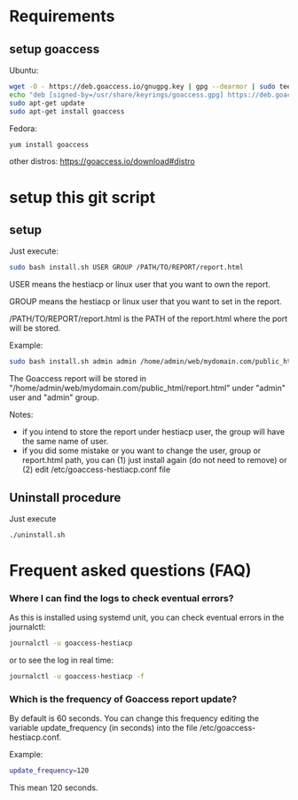 # Requirements
## setup goaccess
Ubuntu:
```bash
wget -O - https://deb.goaccess.io/gnugpg.key | gpg --dearmor | sudo tee /usr/share/keyrings/goaccess.gpg >/dev/null
echo "deb [signed-by=/usr/share/keyrings/goaccess.gpg] https://deb.goaccess.io/ $(lsb_release -cs) main" | sudo tee /etc/apt/sources.list.d/goaccess.list
sudo apt-get update
sudo apt-get install goaccess
```

Fedora:
```bash
yum install goaccess
```

other distros:
https://goaccess.io/download#distro

# setup this git script

## setup
Just execute:

```bash
sudo bash install.sh USER GROUP /PATH/TO/REPORT/report.html
```

USER means the hestiacp or linux user that you want to own the report.

GROUP means the hestiacp or linux user that you want to set in the report.

/PATH/TO/REPORT/report.html is the PATH of the report.html where the port will be stored.

Example:
```bash
sudo bash install.sh admin admin /home/admin/web/mydomain.com/public_html/report.html
```

The Goaccess report will be stored in "/home/admin/web/mydomain.com/public_html/report.html" under "admin" user and "admin" group.

Notes:
- if you intend to store the report under hestiacp user, the group will have the same name of user.
- if you did some mistake or you want to change the user, group or report.html path, you can (1) just install again (do not need to remove) or (2) edit /etc/goaccess-hestiacp.conf file


## Uninstall procedure

Just execute

```bash
./uninstall.sh
```

# Frequent asked questions (FAQ)
### Where I can find the logs to check eventual errors?
As this is installed using systemd unit, you can check eventual errors in the journalctl:
```bash
journalctl -u goaccess-hestiacp
``` 
or to see the log in real time:
```bash
journalctl -u goaccess-hestiacp -f
```
### Which is the frequency of Goaccess report update?
By default is 60 seconds. You can change this frequency editing the variable update_frequency (in seconds) into the file /etc/goaccess-hestiacp.conf.

Example:
```bash
update_frequency=120
```

This mean 120 seconds.
